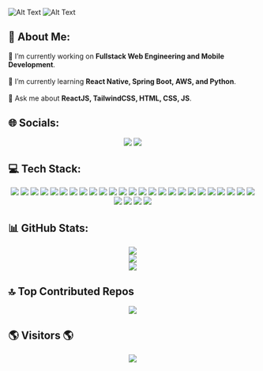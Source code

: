 ![Alt Text](https://github.com/user-attachments/assets/87b28df8-dc12-41f1-905c-eeac0667669f)
![Alt Text](https://github.com/user-attachments/assets/87b28df8-dc12-41f1-905c-eeac0667669f)

## 💫 About Me:
🔭 I’m currently working on **Fullstack Web Engineering and Mobile Development**.<br>  
🌱 I’m currently learning **React Native, Spring Boot, AWS, and Python**.<br>  
💬 Ask me about **ReactJS, TailwindCSS, HTML, CSS, JS**.  

## 🌐 Socials:  
<p align="center">
  <a href="https://linkedin.com/in/mreuslu"><img src="https://img.shields.io/badge/LinkedIn-%230077B5.svg?style=flat&logo=linkedin&logoColor=white" /></a>
  <a href="mailto:emreuslu256@gmail.com"><img src="https://img.shields.io/badge/Email-D14836?style=flat&logo=gmail&logoColor=white" /></a>
</p>

## 💻 Tech Stack:
<p align="center">
  <img src="https://img.shields.io/badge/React-003554?style=for-the-badge&logo=react&logoColor=61DAFB" />
  <img src="https://img.shields.io/badge/React Native-003554?style=for-the-badge&logo=react&logoColor=61DAFB" />
  <img src="https://img.shields.io/badge/React Router-38617f?style=for-the-badge&logo=react-router&logoColor=white" />
  <img src="https://img.shields.io/badge/React Hook Form-29728a?style=for-the-badge&logo=reacthookform&logoColor=white" />
  <img src="https://img.shields.io/badge/Semantic UI React-496a6c?style=for-the-badge&logo=SemanticUIReact&logoColor=white" />
  <img src="https://img.shields.io/badge/AWS-FF9900?style=for-the-badge&logo=amazon-aws&logoColor=white" />
  <img src="https://img.shields.io/badge/Java-ED8B00?style=for-the-badge&logo=openjdk&logoColor=white" />
  <img src="https://img.shields.io/badge/JavaScript-29728a?style=for-the-badge&logo=javascript&logoColor=F7DF1E" />
  <img src="https://img.shields.io/badge/Spring-6DB33F?style=for-the-badge&logo=spring&logoColor=white" />
  <img src="https://img.shields.io/badge/PostgreSQL-003554?style=for-the-badge&logo=postgresql&logoColor=white" />
  <img src="https://img.shields.io/badge/Postman-FF6C37?style=for-the-badge&logo=postman&logoColor=white" />
  <img src="https://img.shields.io/badge/HTML5-E34F26?style=for-the-badge&logo=html5&logoColor=white" />
  <img src="https://img.shields.io/badge/C-003554?style=for-the-badge&logo=c&logoColor=white" />
  <img src="https://img.shields.io/badge/Cloudflare-F38020?style=for-the-badge&logo=Cloudflare&logoColor=white" />
  <img src="https://img.shields.io/badge/Firebase-039BE5?style=for-the-badge&logo=firebase" />
  <img src="https://img.shields.io/badge/Render-46E3B7?style=for-the-badge&logo=render&logoColor=white" />
  <img src="https://img.shields.io/badge/Ionic-003554?style=for-the-badge&logo=Ionic&logoColor=white" />
  <img src="https://img.shields.io/badge/jQuery-29728a?style=for-the-badge&logo=jquery&logoColor=white" />
  <img src="https://img.shields.io/badge/JWT-black?style=for-the-badge&logo=JSON%20web%20tokens" />
  <img src="https://img.shields.io/badge/NextJS-003554?style=for-the-badge&logo=next.js&logoColor=white" />
  <img src="https://img.shields.io/badge/Apache Maven-C71A36?style=for-the-badge&logo=Apache%20Maven&logoColor=white" />
  <img src="https://img.shields.io/badge/Firebase-a08021?style=for-the-badge&logo=firebase&logoColor=ffcd34" />
  <img src="https://img.shields.io/badge/PostgreSQL-29728a?style=for-the-badge&logo=postgresql&logoColor=white" />
  <img src="https://img.shields.io/badge/Supabase-3ECF8E?style=for-the-badge&logo=supabase&logoColor=white" />
  <img src="https://img.shields.io/badge/Canva-496a6c?style=for-the-badge&logo=Canva&logoColor=white" />
  <img src="https://img.shields.io/badge/GitHub-003554?style=for-the-badge&logo=github&logoColor=white" />
  <img src="https://img.shields.io/badge/Git-F05033?style=for-the-badge&logo=git&logoColor=white" />
  <img src="https://img.shields.io/badge/Jira-003554?style=for-the-badge&logo=jira&logoColor=white" />
  <img src="https://img.shields.io/badge/Swagger-496a6c?style=for-the-badge&logo=swagger&logoColor=white" />
</p>

## 📊 GitHub Stats:
<p align="center">
  <img src="https://github-readme-stats.vercel.app/api?username=rakun256&theme=blueberry&bg_color=003554&title_color=e0edf5&text_color=38617f&hide_border=true&include_all_commits=true&count_private=true" />
  <br/>
  <img src="https://streak-stats.demolab.com?user=rakun256&theme=blueberry&background=003554&border=e0edf5&stroke=29728a&hide_border=true" />
  <br/>
  <img src="https://github-readme-stats.vercel.app/api/top-langs/?username=rakun256&theme=blueberry&bg_color=003554&title_color=e0edf5&text_color=38617f&hide_border=true&include_all_commits=true&count_private=true&layout=compact" />
</p>

## 🔝 Top Contributed Repos  
<p align="center">
  <img src="https://github-contributor-stats.vercel.app/api?username=rakun256&limit=5&theme=blueberry&bg_color=003554&title_color=e0edf5&text_color=38617f&combine_all_yearly_contributions=true" />
</p>

## 🌎 Visitors 🌎  
<p align="center">
  <img src="https://komarev.com/ghpvc/?username=rakun256&color=e0edf5&style=flat-square&label=🌎%20Profile%20Visitors%20🌎" />
</p>
